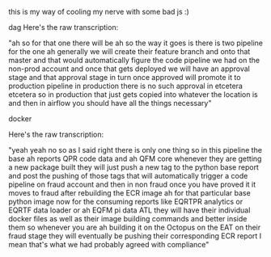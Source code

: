 this is my way of cooling my nerve with some bad js :)

dag
Here's the raw transcription:

"ah so for that one there will be ah so the way it goes is there is two pipeline for the one ah generally we will create their feature branch and onto that master and that would automatically figure the code pipeline we had on the non-prod account and once that gets deployed we will have an approval stage and that approval stage in turn once approved will promote it to production pipeline in production there is no such approval in etcetera etcetera so in production that just gets copied into whatever the location is and then in airflow you should have all the things necessary"

docker

Here's the raw transcription:

"yeah yeah no so as I said right there is only one thing so in this pipeline the base ah reports QPR code data and ah QFM core whenever they are getting a new package built they will just push a new tag to the python base report and post the pushing of those tags that will automatically trigger a code pipeline on fraud account and then in non fraud once you have proved it it moves to fraud after rebuilding the ECR image ah for that particular base python image now for the consuming reports like EQRTPR analytics or EQRTF data loader or ah EQFM pi data ATL they will have their individual docker files as well as their image building commands and better inside them so whenever you are ah building it on the Octopus on the EAT on their fraud stage they will eventually be pushing their corresponding ECR report I mean that's what we had probably agreed with compliance"
